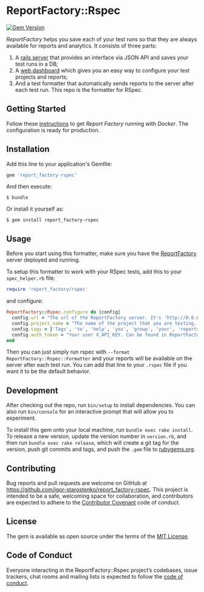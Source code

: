 # ReportFactory::Rspec

[![Gem Version](https://badge.fury.io/rb/report_factory-rspec.svg)](https://badge.fury.io/rb/report_factory-rspec)

*ReportFactory* helps you save each of your test runs so that they are always available for reports and analytics.
It consists of three parts:
1. A [rails server](https://github.com/igor-starostenko/report_factory) that provides an interface via JSON API and saves your test runs in a DB;
2. A [web dashboard](https://github.com/igor-starostenko/report_factory-web) which gives you an easy way to configure your test projects and reports;
3. And a test formatter that automatically sends reports to the server after each test run. This repo is the formatter for RSpec.

## Getting Started

Follow these [instructions](https://github.com/igor-starostenko/report_factory/blob/master/setup/INSTRUCTIONS.md) to get *Report Factory* running with *Docker*. The configuration is ready for production.

## Installation

Add this line to your application's Gemfile:

```ruby
gem 'report_factory-rspec'
```

And then execute:

    $ bundle

Or install it yourself as:

    $ gem install report_factory-rspec

## Usage

Before you start using this formatter, make sure you have the [ReportFactory](https://github.com/igor-starostenko/report_factory) server deployed and running.

To setup this formatter to work with your RSpec tests, add this to your `spec_helper.rb` file:

```ruby
require 'report_factory/rspec'
```

and configure:

```ruby
ReportFactory::Rspec.configure do |config|
  config.url = "The url of the ReportFactory server. It's 'http://0.0.0.0:3000' if you're running locally"
  config.project_name = "The name of the project that you are testing. Needs to be previously created in ReportFactory"
  config.tags = ['Tags', 'to', 'help', 'you', 'group', 'your', 'reports']
  config.auth_token = "Your user X_API_KEY. Can be found in ReportFactory in your user information"
end
```

Then you can just simply run rspec with `--format ReportFactory::Rspec::Formatter` and your reports will be available on the server after each test run.
You can add that line to your `.rspec` file if you want it to be the default behavior.

## Development

After checking out the repo, run `bin/setup` to install dependencies. You can also run `bin/console` for an interactive prompt that will allow you to experiment.

To install this gem onto your local machine, run `bundle exec rake install`. To release a new version, update the version number in `version.rb`, and then run `bundle exec rake release`, which will create a git tag for the version, push git commits and tags, and push the `.gem` file to [rubygems.org](https://rubygems.org).

## Contributing

Bug reports and pull requests are welcome on GitHub at https://github.com/igor-starostenko/report_factory-rspec. This project is intended to be a safe, welcoming space for collaboration, and contributors are expected to adhere to the [Contributor Covenant](http://contributor-covenant.org) code of conduct.

## License

The gem is available as open source under the terms of the [MIT License](https://opensource.org/licenses/MIT).

## Code of Conduct

Everyone interacting in the ReportFactory::Rspec project’s codebases, issue trackers, chat rooms and mailing lists is expected to follow the [code of conduct](https://github.com/igor-starostenko/report_factory-rspec/blob/master/CODE_OF_CONDUCT.md).
